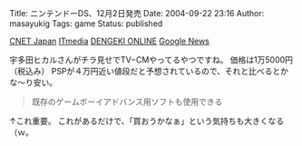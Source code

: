 Title: ニンテンドーDS、12月2日発売
Date: 2004-09-22 23:16
Author: masayukig
Tags: game
Status: published

[CNET
Japan](http://japan.cnet.com/news/tech/story/0,2000047674,20074734,00.htm)
[ITmedia](http://www.aist.go.jp/aist_j/press_release/pr2004/pr20040917_2/pr20040917_2.html)
[DENGEKI
ONLINE](http://www.dengekionline.com/data/news/2004/09/16/d7c742937e213b1e6631b9cbef938526.html)
[Google
News](http://news.google.com/news?q=ニンテンドー+DS&num=50&hl=ja&lr=&ie=UTF-8&newwindow=1&sa=N&tab=nn)

宇多田ヒカルさんがチラ見せでTV−CMやってるやつですね。
価格は1万5000円（税込み）
PSPが４万円近い値段だと予想されているので、それと比べるとかな〜り安い。

> 既存のゲームボーイアドバンス用ソフトも使用できる

↑これ重要。
これがあるだけで、「買おうかなぁ」という気持ちも大きくなる（ｗ。
